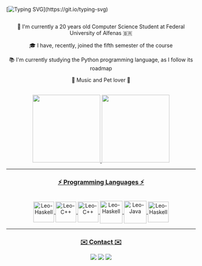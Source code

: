 [![Typing SVG](https://readme-typing-svg.demolab.com/?font=Fira+Code&center=true&width=1000&height=45&color=bb9af7&vCenter=true&size=22&duration=6500&lines=Hi,+there+👋;This+is+Leonardo+Reis+Coimbra...;Welcome+to+my+profile!)](https://git.io/typing-svg)
##

<div align="center">
  <p>🔬 I'm currently a 20 years old Computer Science Student at Federal University of Alfenas 🇧🇷</p>
  <p>🎓 I have, recently, joined the fifth semester of the course</p>
  <p>📚 I'm currently studying the Python programming language, as I follow its roadmap</p>
  <p>💓 Music and Pet lover 🐶</p>
  <br>
</div>

<div align="center">
  <a href="https://github.com/LeonardoReisC">
  <img height="180em" src="https://github-readme-stats.vercel.app/api?username=LeonardoReisC&show_icons=true&theme=tokyonight&include_all_commits=true&count_private=true"/>
  <img height="180em" src="https://github-readme-stats.vercel.app/api/top-langs/?username=LeonardoReisC&layout=compact&langs_count=7&theme=tokyonight&exclude_repo=wordpress-personal-website"/>
</div>
<hr>
  
<h3 align="center">⚡ Programming Languages ⚡</h3>

<div align="center" style="display: inline_block"> 
    <br>
    <img align="center" alt="Leo-Haskell" width="55" src="https://cdn.jsdelivr.net/gh/devicons/devicon/icons/html5/html5-original.svg">
    <img align="center" alt="Leo-C++" width="55" src="https://cdn.jsdelivr.net/gh/devicons/devicon/icons/css3/css3-original.svg">
    <img align="center" alt="Leo-C++" width="55" src="https://cdn.jsdelivr.net/gh/devicons/devicon/icons/cplusplus/cplusplus-original.svg">
    <img align="center" alt="Leo-Haskell" width="60" src="https://cdn.jsdelivr.net/gh/devicons/devicon/icons/python/python-original.svg">
    <img align="center" alt="Leo-Java" width="60" src="https://cdn.jsdelivr.net/gh/devicons/devicon/icons/java/java-original.svg">
    <img align="center" alt="Leo-Haskell" width="55" src="https://cdn.jsdelivr.net/gh/devicons/devicon/icons/haskell/haskell-original.svg">
  </div>
</div>
<hr>
  
<h3 align="center">✉️ Contact ✉️</h3>
  
<div align="center"> 
    <a href="https://www.linkedin.com/in/leonardo-reis-coimbra-910444278/" target="_blank"><img src="https://img.shields.io/badge/LinkedIn-0077B5?style=for-the-badge&logo=linkedin&logoColor=white" target="_blank"></a>
    <a href = "mailto:coimbra.lreis@gmail.com"><img src="https://img.shields.io/badge/-Gmail-%23333?style=for-the-badge&logo=gmail&logoColor=white" target="_blank"></a>
    <a href="https://instagram.com/oleo.nardo_" target="_blank"><img src="https://img.shields.io/badge/-Instagram-%23E4405F?style=for-the-badge&logo=instagram&logoColor=white" target="_blank"></a>
  </div>
